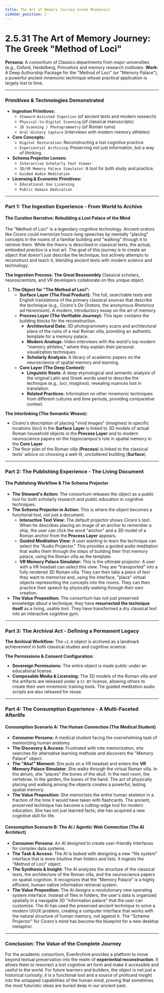 ```yaml
---
title: The Art of Memory Journey Greek Mnemonics
sidebar_position: 2
---
```


# 2.5.31 The Art of Memory Journey: The Greek "Method of Loci"

**Persona:** A consortium of Classics departments from major universities (e.g., Oxford, Heidelberg, Princeton) and memory research institutes.
**Work:** A Deep Authorship Package for the "Method of Loci" (or "Memory Palace"), a powerful ancient mnemonic technique whose practical application is largely lost to time.

---

### **Primitives & Technologies Demonstrated**

*   **Ingestion Primitives:**
    *   `Steward-Assisted Ingestion` (of ancient texts and modern research)
    *   `Physical-to-Digital Scanning` (of classical manuscripts)
    *   `3D Scanning / Photogrammetry` (of Roman ruins)
    *   `Oral History Capture` (interviews with modern memory athletes)
*   **Core Concepts:**
    *   `Digital Restoration`: Reconstructing a lost cognitive practice.
    *   `Experiential Archiving`: Preserving not just information, but a way of thinking.
*   **Schema Projector Lenses:**
    *   `Interactive Scholarly Text Viewer`
    *   `3D/VR Memory Palace Simulator`: A tool for both study and practice.
    *   `Guided Audio Meditation`
*   **Licensing & Economic Primitives:**
    *   `Educational Use Licensing`
    *   `Public Domain Dedication`

---

### **Part 1: The Ingestion Experience - From World to Archive**

#### **The Curation Narrative: Rebuilding a Lost Palace of the Mind**
The "Method of Loci" is a legendary cognitive technology. Ancient orators like Cicero could memorize hours-long speeches by mentally "placing" concepts in the rooms of a familiar building and "walking" through it to retrieve them. While the theory is described in classical texts, the actual, embodied *practice* is a lost art. The goal of this journey is to create an object that doesn't just describe the technique, but actively attempts to reconstruct and teach it, blending ancient texts with modern science and technology.

**The Ingestion Process: The Great Reassembly**
Classical scholars, neuroscientists, and VR developers collaborate on this unique object.

1.  **The Object for "The Method of Loci":**
    *   **Surface Layer (The Final Product):** The full, searchable texts and English translations of the primary classical sources that describe the technique (e.g., Cicero's *De Oratore*, the anonymous *Rhetorica ad Herennium*). A modern, introductory essay on the art of memory.
    *   **Process Layer (The Verifiable Journey):** This layer contains the building blocks for the reconstruction.
        *   **Architectural Data:** 3D photogrammetry scans and architectural plans of the ruins of a real Roman villa, providing an authentic template for a memory palace.
        *   **Modern Analogs:** Video interviews with the world's top modern "memory athletes," where they explain their personal visualization techniques.
        *   **Scholarly Analysis:** A library of academic papers on the neuroscience of spatial memory and learning.
    *   **Core Layer (The Deep Context):**
        *   **Linguistic Roots:** A deep etymological and semantic analysis of the original Latin and Greek words used to describe the technique (e.g., *loci*, *imagines*), revealing nuances lost in translation.
        *   **Related Practices:** Information on other mnemonic techniques from different cultures and time periods, providing comparative context.

**The Interlinking (The Semantic Weave):**
*   Cicero's description of placing "vivid images" (*imagines*) in specific locations (*loci*) in the **Surface Layer** is linked to 3D models of actual Roman household objects in the **Process Layer** and to modern neuroscience papers on the hippocampus's role in spatial memory in the **Core Layer**.
*   The floor plan of the Roman villa (**Process**) is linked to the classical texts' advice on choosing a well-lit, uncluttered building (**Surface**).

---

### **Part 2: The Publishing Experience - The Living Document**

#### **The Publishing Workflow & The Schema Projector**
*   **The Steward's Action:** The consortium releases the object as a public tool for both scholarly research and public education in cognitive techniques.
*   **The Schema Projector in Action:** This is where the object becomes a functional tool, not just a document.
    *   **Interactive Text View:** The default projector shows Cicero's text. When he describes placing an image of an anchor to remember a ship, the user can click the word "anchor" and a 3D model of a Roman anchor from the **Process Layer** appears.
    *   **Guided Meditation View:** A user wanting to learn the technique can select the "Audio Projector." This provides a guided audio meditation that walks them through the steps of building their first memory palace, using the Roman villa as the template.
    *   **VR Memory Palace Simulator:** This is the ultimate projector. A user with a VR headset can select this view. They are "transported" into a fully rendered 3D Roman villa. They can then take a piece of text they want to memorize and, using the interface, "place" virtual objects representing the concepts into the rooms. They can then practice their speech by physically walking through their own creation.
*   **The Value Proposition:** The consortium has not just preserved knowledge *about* a technique; they have **resurrected the technique itself** as a living, usable tool. They have transformed a dry classical text into an interactive cognitive gym.

---

### **Part 3: The Archival Act - Defining a Permanent Legacy**

**The Archival Workflow:**
The `v1.0` object is archived as a landmark achievement in both classical studies and cognitive science.

**The Permissions & Consent Configuration:**
*   **Sovereign Permissions:** The entire object is made public under an educational license.
*   **Composable Media & Licensing:** The 3D models of the Roman villa and the artifacts are released under a `CC-BY` license, allowing others to create their own mnemonic training tools. The guided meditation audio scripts are also released for reuse.

---

### **Part 4: The Consumption Experience - A Multi-Faceted Afterlife**

#### **Consumption Scenario A: The Human Connection (The Medical Student)**
*   **Consumer Persona:** A medical student facing the overwhelming task of memorizing human anatomy.
*   **The Discovery & Access:** Frustrated with rote memorization, she searches for alternative learning methods and discovers the "Memory Palace" object.
*   **The "Aha!" Moment:** She puts on a VR headset and enters the **VR Memory Palace Simulator**. She walks through the virtual Roman villa. In the atrium, she "places" the bones of the skull. In the next room, the vertebrae. In the garden, the bones of the hand. The act of physically placing and walking among the objects creates a powerful, lasting spatial memory.
*   **The Value Proposition:** She memorizes the entire human skeleton in a fraction of the time it would have taken with flashcards. The ancient, preserved technique has become a cutting-edge tool for modern education. She has not just learned facts; she has acquired a new cognitive skill for life.

#### **Consumption Scenario B: The AI / Agentic Web Connection (The AI Architect)**
*   **Consumer Persona:** An AI designed to create user-friendly interfaces for complex data systems.
*   **The Task & Access:** The AI is tasked with designing a new "file system" interface that is more intuitive than folders and lists. It ingests the "Method of Loci" object.
*   **The Synthesis & Insight:** The AI analyzes the structure of the classical texts, the architecture of the Roman villa, and the neuroscience papers on spatial cognition. It recognizes that the "Memory Palace" is a highly efficient, human-native information retrieval system.
*   **The Value Proposition:** The AI designs a revolutionary new operating system interface. Instead of files in folders, the user's data is organized spatially in a navigable 3D "information palace" that the user can customize. The AI has used the preserved ancient technique to solve a modern UI/UX problem, creating a computer interface that works *with* the natural structure of human memory, not against it. The "Schema Projector" for Cicero's mind has become the blueprint for a new desktop metaphor.

---

### **Conclusion: The Value of the Complete Journey**
For the academic consortium, EverArchive provides a platform to move beyond textual preservation into the realm of **experiential reconstruction**. It allows them to resurrect a lost cognitive art form and make it accessible and useful to the world. For future learners and builders, the object is not just a historical curiosity; it is a functional tool and a source of profound insight into the untapped capabilities of the human mind, proving that sometimes the most futuristic ideas are buried deep in our ancient past.